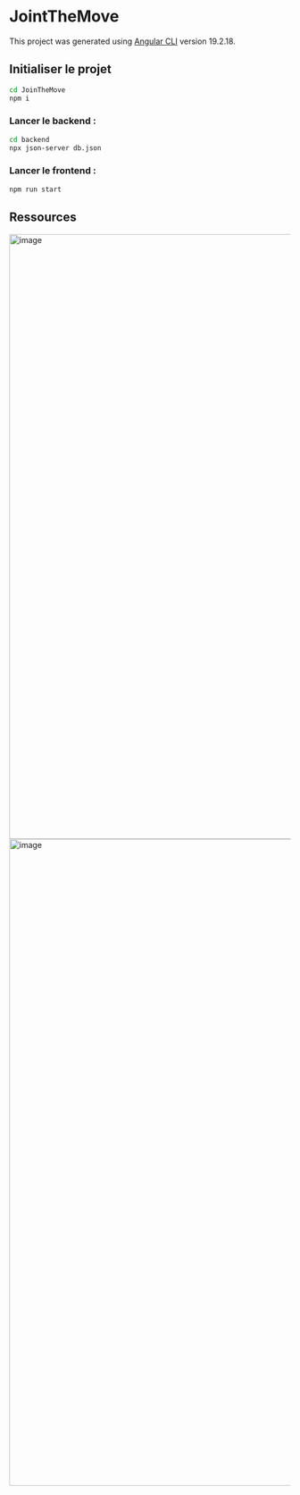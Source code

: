 # JointTheMove

This project was generated using [Angular CLI](https://github.com/angular/angular-cli) version 19.2.18.

## Initialiser le projet

```bash
cd JoinTheMove
npm i
```

### Lancer le backend :

```bash
cd backend
npx json-server db.json
```

### Lancer le frontend :

```bash
npm run start
```

## Ressources

<img width="1666" height="1083" alt="image" src="https://github.com/user-attachments/assets/84552a63-cc10-4e52-8bee-337034002e87" />

<img width="1483" height="1158" alt="image" src="https://github.com/user-attachments/assets/0978ce9e-fd2d-46d0-bf32-ee5ebdd95695" />


